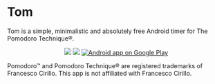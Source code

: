 # Tom
Tom is a simple, minimalistic and absolutely free Android timer for The Pomodoro Technique®.
<p align="center">
	<img src="http://habrastorage.org/files/856/8a4/7e8/8568a47e85c9464cb341a5f1db21bf1e.png"/>
 	<img src="http://habrastorage.org/files/ca2/5b3/33b/ca25b333bbde4f82a1b685d63cf0cee8.png"/>
 	<a href="https://play.google.com/store/apps/details?id=com.vsrstudio.tom">
  		<img alt="Android app on Google Play"
  		src="https://developer.android.com/images/brand/en_app_rgb_wo_60.png" />
	</a>
</p>

Pomodoro™ and Pomodoro Technique® are registered trademarks of Francesco Cirillo. This app is not affiliated with Francesco Cirillo.
